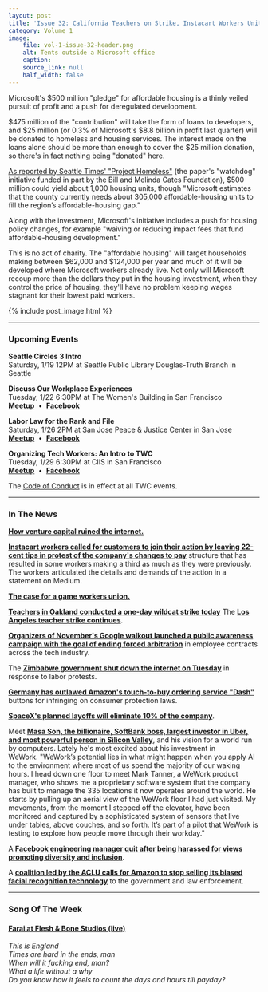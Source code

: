 ```yaml
---
layout: post
title: 'Issue 32: California Teachers on Strike, Instacart Workers Uniting '
category: Volume 1
image:
    file: vol-1-issue-32-header.png
    alt: Tents outside a Microsoft office
    caption: 
    source_link: null
    half_width: false
---
```


<!-- Content imported from: https://mailchi.mp/0566a5e21ca2/tech-workers-coalition-update-1314989?e=dbff030191 -->

Microsoft's $500 million "pledge" for affordable housing is a thinly veiled pursuit of profit and a push for deregulated&nbsp;development.

<!--excerpt-->
  
$475 million of the "contribution" will take the form of loans to developers, and $25 million (or 0.3% of Microsoft's $8.8 billion in profit last quarter) will be donated to homeless and housing services. The interest made on the loans alone should be more than enough to cover the $25 million donation, so there's in fact nothing being "donated" here.  
  
[As reported by Seattle Times' "Project Homeless"](https://www.seattletimes.com/seattle-news/homeless/microsoft-pledges-500-million-to-help-develop-affordable-housing-in-seattle-and-on-eastside/) (the paper's "watchdog" initiative funded in part by the Bill and Melinda Gates Foundation), $500 million could yield about 1,000 housing units, though&nbsp;"Microsoft estimates that the county currently needs about 305,000 affordable-housing units to fill the region’s affordable-housing gap.”  
  
Along with the investment, Microsoft's initiative includes a push for housing policy changes, for example "waiving or reducing impact fees that fund affordable-housing development."  
  
This is no act of charity. The "affordable housing" will target&nbsp;households making between $62,000 and $124,000 per year and much of it will be developed where Microsoft workers already live. Not only will Microsoft recoup more than the dollars they put in the housing investment, when they control the price of housing, they'll have no problem keeping wages stagnant for their lowest paid workers.

{% include post_image.html %}

***

###  Upcoming Events

 **Seattle Circles 3 Intro**  
Saturday, 1/19 12PM at Seattle Public Library Douglas-Truth Branch in Seattle&nbsp;  
  
**Discuss Our Workplace Experiences**  
Tuesday, 1/22 6:30PM at The Women's Building in San Francisco  
[**Meetup**](https://www.meetup.com/Tech-Workers-Coalition/events/258075022/)&nbsp; •&nbsp; [**Facebook**](https://www.facebook.com/events/301868217135357/)  
  
**Labor Law for the Rank and File**  
Saturday, 1/26 2PM at San Jose Peace & Justice Center in San Jose  
[**Meetup**](https://www.meetup.com/Tech-Workers-Coalition/events/257992821/)&nbsp; •&nbsp; [**Facebook**](https://www.facebook.com/events/2283804631859318/)  
  
**Organizing Tech Workers: An Intro to TWC**  
Tuesday, 1/29 6:30PM at CIIS in San Francisco  
[**Meetup**](https://www.meetup.com/Tech-Workers-Coalition/events/258075183/)&nbsp; •&nbsp; [**Facebook**](https://www.facebook.com/events/2124506747879864/)

The [Code of Conduct](https://techworkerscoalition.org/community-guide/) is in effect at all TWC events.

***

###  In The News

[**How venture capital ruined the internet.**](https://www.nytimes.com/2019/01/11/technology/start-ups-rejecting-venture-capital.html)  
  
[**Instacart workers called for customers to join their action by leaving 22-cent tips in protest of the company's changes to pay**](https://www.bloomberg.com/news/articles/2019-01-17/these-instacart-workers-want-you-to-leave-them-a-22-cent-tip) structure that has resulted in some workers making a third as much as they were previously. The workers articulated the details and demands of the action in a statement on Medium.  
  
[**The case for a game workers union.**](https://www.polygon.com/2019/1/16/18178332/game-developer-union-crunch)  
  
[**Teachers in Oakland conducted a one-day wildcat strike today**](https://www.sfgate.com/bayarea/article/Oakland-teachers-wildcat-walkout-protest-unions-la-13539231.php)&nbsp;The [**Los Angeles teacher strike continues**](https://twitter.com/UTLAnow).  
  
[**Organizers of November's Google walkout launched a public awareness campaign with the goal of ending forced arbitration**](https://www.wired.com/story/tech-workers-unite-fight-forced-arbitration/) in employee contracts across the tech industry.  
  
The [**Zimbabwe government shut down the internet on Tuesday**](https://twitter.com/Techzim/status/1085081230339645440) in response to labor protests.  
  
[**Germany has outlawed Amazon's touch-to-buy ordering service "Dash"**](https://www.engadget.com/2019/01/11/germany-outlaws-amazon-dash/) buttons for infringing on consumer protection laws.  
  
[**SpaceX's planned layoffs will eliminate 10% of the company**](https://www.theguardian.com/science/2019/jan/12/elon-musks-rocket-company-spacex-cuts-one-tenth-of-workforce?CMP=Share_iOSApp_Other).  
  
Meet [**Masa Son, the billionaire,&nbsp;SoftBank boss, largest investor in Uber, and most powerful person in Silicon Valley**](https://www.fastcompany.com/90285552/the-most-powerful-person-in-silicon-valley), and his vision for&nbsp;a world run by computers. Lately he's most excited about his investment in WeWork.&nbsp;"WeWork’s potential lies in what might happen when you apply AI to the environment where most of us spend the majority of our waking hours. I head down one floor to meet Mark Tanner, a WeWork product manager, who shows me a proprietary software system that the company has built to manage the 335 locations it now operates around the world. He starts by pulling up an aerial view of the WeWork floor I had just visited. My movements, from the moment I stepped off the elevator, have been monitored and captured by a sophisticated system of sensors that live under tables, above couches, and so forth. It’s part of a pilot that WeWork is testing to explore how people move through their workday."  
  
A [**Facebook engineering manager quit after being harassed for views promoting diversity and inclusion**](https://www.cnbc.com/2019/01/17/facebook-manager-quits-after-being-harassed-over-views-on-diversity.html).  
  
A [**coalition led by the ACLU calls for Amazon to stop selling its biased facial recognition technology**](https://www.aclu.org/news/pressure-mounts-amazon-microsoft-and-google-against-selling-facial-recognition-government) to the government and law enforcement.

***

### Song Of The Week

#### [**Farai at Flesh & Bone Studios (live)**](https://www.youtube.com/watch?v=FNcwJ8n3Rgs)

_This is England_  
_Times are hard in the ends, man_  
_When will it fucking end, man?_  
_What a life without a why_  
_Do you know how it feels to count the days and hours till payday?_
